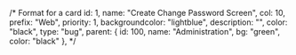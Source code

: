 /* Format for a card
      id: 1,
      name: "Create Change Password Screen",
      col: 10,
      prefix: "Web",
      priority: 1,
      backgroundcolor: "lightblue",
      description: "",
      color: "black",
      type: "bug",
      parent: { id: 100, name: "Administration", bg: "green", color: "black" },
*/
